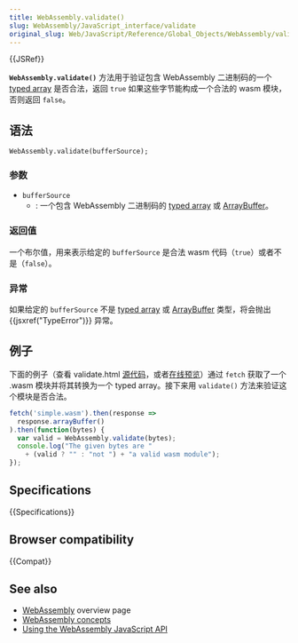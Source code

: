 ```yaml
---
title: WebAssembly.validate()
slug: WebAssembly/JavaScript_interface/validate
original_slug: Web/JavaScript/Reference/Global_Objects/WebAssembly/validate
---
```

{{JSRef}}

**`WebAssembly.validate()`** 方法用于验证包含 WebAssembly 二进制码的一个 [typed array](/en-US/docs/Web/JavaScript/Typed_arrays) 是否合法，返回 `true` 如果这些字节能构成一个合法的 wasm 模块，否则返回 `false`。

## 语法

```plain
WebAssembly.validate(bufferSource);
```

### 参数

- `bufferSource`
  - : 一个包含 WebAssembly 二进制码的 [typed array](/en-US/docs/Web/JavaScript/Typed_arrays) 或 [ArrayBuffer](/en-US/docs/Web/JavaScript/Reference/Global_Objects/ArrayBuffer)。

### 返回值

一个布尔值，用来表示给定的 `bufferSource` 是合法 wasm 代码（`true`）或者不是（`false`）。

### 异常

如果给定的 `bufferSource` 不是 [typed array](/en-US/docs/Web/JavaScript/Typed_arrays) 或 [ArrayBuffer](/en-US/docs/Web/JavaScript/Reference/Global_Objects/ArrayBuffer) 类型，将会抛出 {{jsxref("TypeError")}} 异常。

## 例子

下面的例子（查看 validate.html [源代码](https://github.com/mdn/webassembly-examples/blob/master/js-api-examples/validate.html)，或者[在线预览](https://mdn.github.io/webassembly-examples/js-api-examples/validate.html)）通过 `fetch` 获取了一个 .wasm 模块并将其转换为一个 typed array。接下来用 `validate()` 方法来验证这个模块是否合法。

```js
fetch('simple.wasm').then(response =>
  response.arrayBuffer()
).then(function(bytes) {
  var valid = WebAssembly.validate(bytes);
  console.log("The given bytes are "
    + (valid ? "" : "not ") + "a valid wasm module");
});
```

## Specifications

{{Specifications}}

## Browser compatibility

{{Compat}}

## See also

- [WebAssembly](/en-US/docs/WebAssembly) overview page
- [WebAssembly concepts](/en-US/docs/WebAssembly/Concepts)
- [Using the WebAssembly JavaScript API](/en-US/docs/WebAssembly/Using_the_JavaScript_API)
